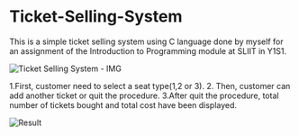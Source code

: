 # Ticket-Selling-System

This is a simple ticket selling system using C language done by myself for an assignment of the Introduction to Programming module at SLIIT in Y1S1.


![Ticket Selling System - IMG](https://user-images.githubusercontent.com/67953132/181605276-18a76600-0bf3-4a74-9de7-1bf3b8f3a441.png)

1.First, customer need to select a seat type(1,2 or 3).
2. Then, customer can add another ticket or quit the procedure.
3.After quit the procedure, total number of tickets bought and total cost have been displayed.

![Result](https://user-images.githubusercontent.com/67953132/181609937-e8731645-ad4f-4acc-8fa2-67b620113204.png)

